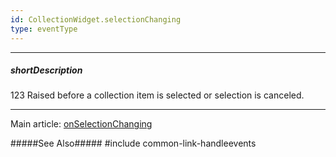 ```yaml
---
id: CollectionWidget.selectionChanging
type: eventType
---
```

---
##### shortDescription
123 Raised before a collection item is selected or selection is canceled.

---
Main article: [onSelectionChanging]({basewidgetpath}/Configuration/#onSelectionChanged)

#####See Also#####
#include common-link-handleevents